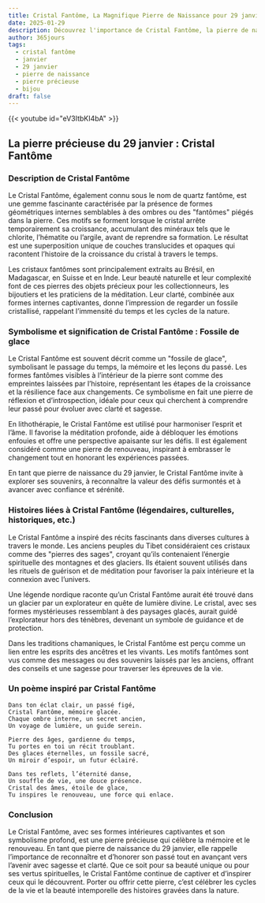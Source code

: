 ```yaml
---
title: Cristal Fantôme, La Magnifique Pierre de Naissance pour 29 janvier
date: 2025-01-29
description: Découvrez l'importance de Cristal Fantôme, la pierre de naissance du 29 janvier qui symbolise Fossile de glace. Laissez sa beauté et sa signification illuminer votre journée.
author: 365jours
tags:
  - cristal fantôme
  - janvier
  - 29 janvier
  - pierre de naissance
  - pierre précieuse
  - bijou
draft: false
---
```


{{< youtube id="eV3ItbKI4bA" >}}

## La pierre précieuse du 29 janvier : Cristal Fantôme

### Description de Cristal Fantôme

Le Cristal Fantôme, également connu sous le nom de quartz fantôme, est une gemme fascinante caractérisée par la présence de formes géométriques internes semblables à des ombres ou des "fantômes" piégés dans la pierre. Ces motifs se forment lorsque le cristal arrête temporairement sa croissance, accumulant des minéraux tels que le chlorite, l’hématite ou l’argile, avant de reprendre sa formation. Le résultat est une superposition unique de couches translucides et opaques qui racontent l’histoire de la croissance du cristal à travers le temps.

Les cristaux fantômes sont principalement extraits au Brésil, en Madagascar, en Suisse et en Inde. Leur beauté naturelle et leur complexité font de ces pierres des objets précieux pour les collectionneurs, les bijoutiers et les praticiens de la méditation. Leur clarté, combinée aux formes internes captivantes, donne l’impression de regarder un fossile cristallisé, rappelant l’immensité du temps et les cycles de la nature.

### Symbolisme et signification de Cristal Fantôme : Fossile de glace

Le Cristal Fantôme est souvent décrit comme un "fossile de glace", symbolisant le passage du temps, la mémoire et les leçons du passé. Les formes fantômes visibles à l’intérieur de la pierre sont comme des empreintes laissées par l’histoire, représentant les étapes de la croissance et la résilience face aux changements. Ce symbolisme en fait une pierre de réflexion et d’introspection, idéale pour ceux qui cherchent à comprendre leur passé pour évoluer avec clarté et sagesse.

En lithothérapie, le Cristal Fantôme est utilisé pour harmoniser l’esprit et l’âme. Il favorise la méditation profonde, aide à débloquer les émotions enfouies et offre une perspective apaisante sur les défis. Il est également considéré comme une pierre de renouveau, inspirant à embrasser le changement tout en honorant les expériences passées.

En tant que pierre de naissance du 29 janvier, le Cristal Fantôme invite à explorer ses souvenirs, à reconnaître la valeur des défis surmontés et à avancer avec confiance et sérénité.

### Histoires liées à Cristal Fantôme (légendaires, culturelles, historiques, etc.)

Le Cristal Fantôme a inspiré des récits fascinants dans diverses cultures à travers le monde. Les anciens peuples du Tibet considéraient ces cristaux comme des "pierres des sages", croyant qu’ils contenaient l’énergie spirituelle des montagnes et des glaciers. Ils étaient souvent utilisés dans les rituels de guérison et de méditation pour favoriser la paix intérieure et la connexion avec l’univers.

Une légende nordique raconte qu’un Cristal Fantôme aurait été trouvé dans un glacier par un explorateur en quête de lumière divine. Le cristal, avec ses formes mystérieuses ressemblant à des paysages glacés, aurait guidé l’explorateur hors des ténèbres, devenant un symbole de guidance et de protection.

Dans les traditions chamaniques, le Cristal Fantôme est perçu comme un lien entre les esprits des ancêtres et les vivants. Les motifs fantômes sont vus comme des messages ou des souvenirs laissés par les anciens, offrant des conseils et une sagesse pour traverser les épreuves de la vie.

### Un poème inspiré par Cristal Fantôme

```
Dans ton éclat clair, un passé figé,  
Cristal Fantôme, mémoire glacée.  
Chaque ombre interne, un secret ancien,  
Un voyage de lumière, un guide serein.

Pierre des âges, gardienne du temps,  
Tu portes en toi un récit troublant.  
Des glaces éternelles, un fossile sacré,  
Un miroir d’espoir, un futur éclairé.

Dans tes reflets, l’éternité danse,  
Un souffle de vie, une douce présence.  
Cristal des âmes, étoile de glace,  
Tu inspires le renouveau, une force qui enlace.  
```

### Conclusion

Le Cristal Fantôme, avec ses formes intérieures captivantes et son symbolisme profond, est une pierre précieuse qui célèbre la mémoire et le renouveau. En tant que pierre de naissance du 29 janvier, elle rappelle l’importance de reconnaître et d’honorer son passé tout en avançant vers l’avenir avec sagesse et clarté. Que ce soit pour sa beauté unique ou pour ses vertus spirituelles, le Cristal Fantôme continue de captiver et d’inspirer ceux qui le découvrent. Porter ou offrir cette pierre, c’est célébrer les cycles de la vie et la beauté intemporelle des histoires gravées dans la nature.